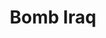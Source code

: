 ---
ee_id: '4038'
site: '1'
type: '2'
long_id: 2005-020-Bomb Iraq
url: 2005-020-bomb-iraq
title: Bomb Iraq
year: '2005'
medium: Hyercard Readymade
commission:
add_credit:
dims:
pitch: "​Actual hyper-card program I found on a computer I bought at the Salvation
  Army. Click on the link above 2 c the (great) 2014 online restoration of this work
  by Dragan Espenschied!!!!!."
ps:
live_url: https://sites.rhizome.org/emulating-bomb-iraq-arcangel/
related:
youtube:
imgs: bomb-iraq-2005-020-screenshot-database-ih--ej80.jpg
subheading:
year2: '2005'
download:
add_credits:
related_code:
layout: things-i-made
---